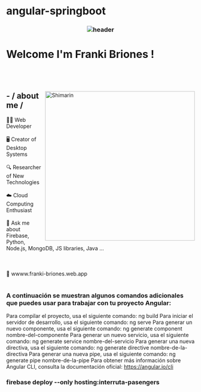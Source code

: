 # angular-springboot

<h3 align="center">
  
  ![header](https://firebasestorage.googleapis.com/v0/b/franki-briones.appspot.com/o/sofware%20developer%20fb.gif?alt=media&token=59c7e78f-508f-42ce-a94e-709d69210163) 
  
 # Welcome I'm Franki Briones !

</h3> 
<br></br>

<div>

<img align="right" width="400" alt="Shimarin" src="https://firebasestorage.googleapis.com/v0/b/franki-briones.appspot.com/o/dev%20metod.gif?alt=media&token=a3c328cf-ad9b-49f5-a45d-bb84b79f4fbe"/>

<h2> - / about me /</h2>
👨‍💻 Web Developer
<br></br>
🖥️ Creator of Desktop Systems
<br></br>
🔍 Researcher of New Technologies
<br></br>
☁️ Cloud Computing Enthusiast
<br></br>
💬 Ask me about Firebase, Python, Node.js, MongoDB, JS libraries, Java ...
<br></br>
<br></br>
💬 wwww.franki-briones.web.app
<br></br>

###  A continuación se muestran algunos comandos adicionales que puedes usar para trabajar con tu proyecto Angular:

Para compilar el proyecto, usa el siguiente comando:
ng build
Para iniciar el servidor de desarrollo, usa el siguiente comando:
ng serve
Para generar un nuevo componente, usa el siguiente comando:
ng generate component nombre-del-componente
Para generar un nuevo servicio, usa el siguiente comando:
ng generate service nombre-del-servicio
Para generar una nueva directiva, usa el siguiente comando:
ng generate directive nombre-de-la-directiva
Para generar una nueva pipe, usa el siguiente comando:
ng generate pipe nombre-de-la-pipe
Para obtener más información sobre Angular CLI, consulta la documentación oficial: https://angular.io/cli

### firebase deploy --only hosting:interruta-pasengers